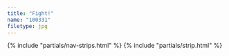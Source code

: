 ```yaml
---
title: "Fight!"
name: "100331"
filetype: jpg
---
```


{% include "partials/nav-strips.html" %}
{% include "partials/strip.html" %}